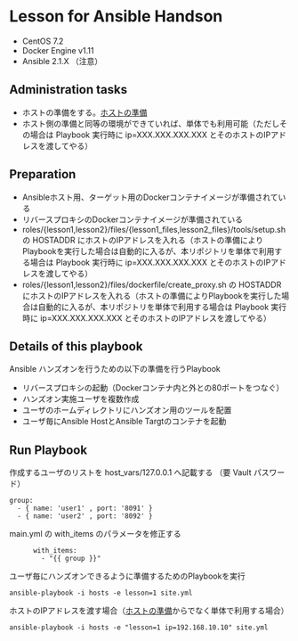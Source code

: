 # Lesson for Ansible Handson
* CentOS 7.2
* Docker Engine v1.11
* Ansible 2.1.X （注意）

## Administration tasks
* ホストの準備をする。[ホストの準備](https://github.com/tksarah/build_host)
* ホスト側の準備と同等の環境ができていれば、単体でも利用可能（ただしその場合は Playbook 実行時に ip=XXX.XXX.XXX.XXX とそのホストのIPアドレスを渡してやる）


## Preparation
* Ansibleホスト用、ターゲット用のDockerコンテナイメージが準備されている
* リバースプロキシのDockerコンテナイメージが準備されている
* roles/{lesson1,lesson2}/files/{lesson1_files,lesson2_files}/tools/setup.sh の HOSTADDR にホストのIPアドレスを入れる（ホストの準備によりPlaybookを実行した場合は自動的に入るが、本リポジトリを単体で利用する場合は Playbook 実行時に ip=XXX.XXX.XXX.XXX とそのホストのIPアドレスを渡してやる）
* roles/{lesson1,lesson2}/files/dockerfile/create_proxy.sh の HOSTADDR にホストのIPアドレスを入れる（ホストの準備によりPlaybookを実行した場合は自動的に入るが、本リポジトリを単体で利用する場合は Playbook 実行時に ip=XXX.XXX.XXX.XXX とそのホストのIPアドレスを渡してやる）

## Details of this playbook
Ansible ハンズオンを行うための以下の準備を行うPlaybook
* リバースプロキシの起動（Dockerコンテナ内と外との80ポートをつなぐ）
* ハンズオン実施ユーザを複数作成
* ユーザのホームディレクトリにハンズオン用のツールを配置
* ユーザ毎にAnsible HostとAnsible Targtのコンテナを起動

## Run Playbook
作成するユーザのリストを host_vars/127.0.0.1 へ記載する （要 Vault パスワード）
```
group:
  - { name: 'user1' , port: '8091' }
  - { name: 'user2' , port: '8092' }
```
main.yml の with_items のパラメータを修正する
```
      with_items:
        - "{{ group }}"
```
ユーザ毎にハンズオンできるように準備するためのPlaybookを実行

```
ansible-playbook -i hosts -e lesson=1 site.yml
```

ホストのIPアドレスを渡す場合（[ホストの準備](https://github.com/tksarah/build_host)からでなく単体で利用する場合）

```
ansible-playbook -i hosts -e "lesson=1 ip=192.168.10.10" site.yml
```
